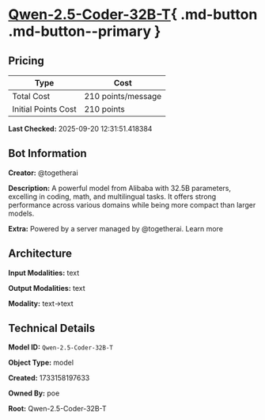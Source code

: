# [Qwen-2.5-Coder-32B-T](https://poe.com/Qwen-2.5-Coder-32B-T){ .md-button .md-button--primary }

## Pricing

| Type | Cost |
|------|------|
| Total Cost | 210 points/message |
| Initial Points Cost | 210 points |

**Last Checked:** 2025-09-20 12:31:51.418384


## Bot Information

**Creator:** @togetherai

**Description:** A powerful model from Alibaba with 32.5B parameters, excelling in coding, math, and multilingual tasks. It offers strong performance across various domains while being more compact than larger models.

**Extra:** Powered by a server managed by @togetherai. Learn more


## Architecture

**Input Modalities:** text

**Output Modalities:** text

**Modality:** text->text


## Technical Details

**Model ID:** `Qwen-2.5-Coder-32B-T`

**Object Type:** model

**Created:** 1733158197633

**Owned By:** poe

**Root:** Qwen-2.5-Coder-32B-T
